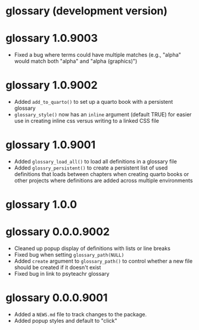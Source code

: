 # glossary (development version)

# glossary 1.0.9003

* Fixed a bug where terms could have multiple matches (e.g., "alpha" would match both "alpha" and "alpha (graphics)")

# glossary 1.0.9002

* Added `add_to_quarto()` to set up a quarto book with a persistent glossary
* `glossary_style()` now has an `inline` argument (default TRUE) for easier use in creating inline css versus writing to a linked CSS file

# glossary 1.0.9001

* Added `glossary_load_all()` to load all definitions in a glossary file 
* Added `glossry_persistent()` to create a persistent list of used definitions that loads between chapters when creating quarto books or other projects where definitions are added across multiple environments

# glossary 1.0.0

# glossary 0.0.0.9002

* Cleaned up popup display of definitions with lists or line breaks
* Fixed bug when setting `glossary_path(NULL)`
* Added `create` argument to `glossary_path()` to control whether a new file should be created if it doesn't exist
* Fixed bug in link to psyteachr glossary

# glossary 0.0.0.9001

* Added a `NEWS.md` file to track changes to the package.
* Added popup styles and default to "click"
